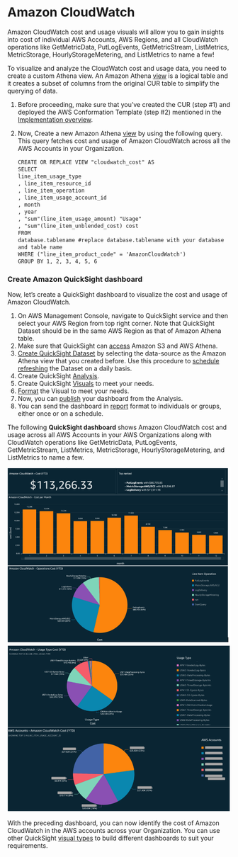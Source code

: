 # Amazon CloudWatch

Amazon CloudWatch cost and usage visuals will allow you to gain insights into cost of individual AWS Accounts, AWS Regions, and all CloudWatch operations like GetMetricData, PutLogEvents, GetMetricStream, ListMetrics, MetricStorage, HourlyStorageMetering, and ListMetrics to name a few!  
  
To visualize and analyze the CloudWatch cost and usage data, you need to create a custom Athena view. An Amazon Athena [view][view] is a logical table and it creates a subset of columns from the original CUR table to simplify the querying of data.

1.	Before proceeding, make sure that you’ve created the CUR (step #1) and deployed the AWS Conformation Template (step #2) mentioned in the [Implementation overview][cid-implement].

2.	Now, Create a new Amazon Athena [view][view] by using the following query. This query fetches cost and usage of Amazon CloudWatch across all the AWS Accounts in your Organization.

        CREATE OR REPLACE VIEW "cloudwatch_cost" AS 
        SELECT
        line_item_usage_type
        , line_item_resource_id
        , line_item_operation
        , line_item_usage_account_id
        , month
        , year
        , "sum"(line_item_usage_amount) "Usage"
        , "sum"(line_item_unblended_cost) cost
        FROM
        database.tablename #replace database.tablename with your database and table name
        WHERE ("line_item_product_code" = 'AmazonCloudWatch')
        GROUP BY 1, 2, 3, 4, 5, 6


### Create Amazon QuickSight dashboard

Now, let’s create a QuickSight dashboard to visualize the cost and usage of Amazon CloudWatch.  

1.	On AWS Management Console, navigate to QuickSight service and then select your AWS Region from top right corner. Note that QuickSight Dataset should be in the same AWS Region as that of Amazon Athena table.
2.	Make sure that QuickSight can [access][access] Amazon S3 and AWS Athena.
3.	[Create QuickSight Dataset][create-dataset] by selecting the data-source as the Amazon Athena view that you created before. Use this procedure to [schedule refreshing][schedule-refresh] the Dataset on a daily basis.
4.	Create QuickSight [Analysis][analysis].
5.	Create QuickSight [Visuals][visuals] to meet your needs. 
6.	[Format][format] the Visual to meet your needs. 
7.	Now, you can [publish][publish] your dashboard from the Analysis.
8.	You can send the dashboard in [report][report] format to individuals or groups, either once or on a schedule.

The following **QuickSight dashboard** shows Amazon CloudWatch cost and usage across all AWS Accounts in your AWS Organizations along with CloudWatch operations like GetMetricData, PutLogEvents, GetMetricStream, ListMetrics, MetricStorage, HourlyStorageMetering, and ListMetrics to name a few.

![cloudwatch-cost1](../../../images/cloudwatch-cost-1.PNG)
![cloudwatch-cost2](../../../images/cloudwatch-cost-2.PNG)

With the preceding dashboard, you can now identify the cost of Amazon CloudWatch in the AWS accounts across your Organization. You can use other QuickSight [visual types][types] to build different dashboards to suit your requirements.


[view]: https://athena-in-action.workshop.aws/30-basics/303-create-view.html
[access]: https://docs.aws.amazon.com/quicksight/latest/user/accessing-data-sources.html
[create-dataset]: https://docs.aws.amazon.com/quicksight/latest/user/create-a-data-set-athena.html
[schedule-refresh]: https://docs.aws.amazon.com/quicksight/latest/user/refreshing-imported-data.html
[analysis]: https://docs.aws.amazon.com/quicksight/latest/user/creating-an-analysis.html
[visuals]: https://docs.aws.amazon.com/quicksight/latest/user/creating-a-visual.html
[format]: https://docs.aws.amazon.com/quicksight/latest/user/formatting-a-visual.html
[publish]: https://docs.aws.amazon.com/quicksight/latest/user/creating-a-dashboard.html
[report]: https://docs.aws.amazon.com/quicksight/latest/user/sending-reports.html
[types]: https://docs.aws.amazon.com/quicksight/latest/user/working-with-visual-types.html
[cid-implement]: ../../../guides/cost/cost-visualization/cost.md#implementation

